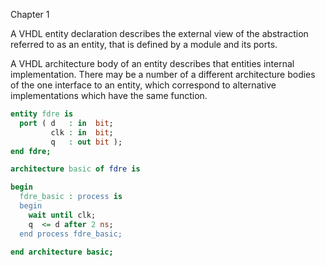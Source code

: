 Chapter 1

A VHDL entity declaration describes the external view of the abstraction
referred to as an entity, that is defined by a module and its ports.

A VHDL architecture body of an entity describes that entities internal
implementation.  There may be a number of a different architecture bodies of the
one interface to an entity, which correspond to alternative implementations
which have the same function.

```vhdl
entity fdre is
  port ( d   : in  bit;
         clk : in  bit;
         q   : out bit );
end fdre;

architecture basic of fdre is

begin
  fdre_basic : process is
  begin
    wait until clk;
    q  <= d after 2 ns;
  end process fdre_basic;

end architecture basic;

```


